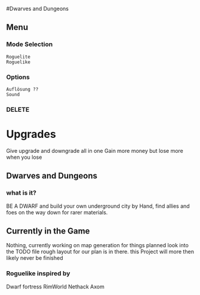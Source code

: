 #Dwarves and Dungeons

## Menu
  ### Mode Selection
	Roguelite
	Roguelike
  ### Options
	Auflösung ??
	Sound
  ### DELETE

# Upgrades
  Give upgrade and downgrade all in one
  Gain more money but lose more when you lose

## Dwarves and Dungeons
### what is it?
 BE A DWARF
 and build your own underground city by Hand, find allies and foes on the way down for rarer materials.

## Currently in the Game
Nothing, currently working on map generation
for things planned look into the TODO file rough layout for our plan is in there.
this Project will more then likely never be finished

### Roguelike inspired by
Dwarf fortress
RimWorld
Nethack
Axom
